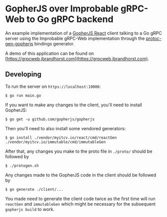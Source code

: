 # GopherJS over Improbable gRPC-Web to Go gRPC backend
An example implementation of a
[GopherJS React](https://myitcv.io/react)
client talking to a Go gRPC server using the Improbable gRPC-Web implementation
through the
[protoc-gen-gopherjs](https://github.com/johanbrandhorst/protoc-gen-gopherjs)
bindings generator.

A demo of this application can be found on
[https://grpcweb.jbrandhorst.com](https://grpcweb.jbrandhorst.com).

## Developing
To run the server on `https://localhost:10000`:

```
$ go run main.go
```

If you want to make any changes to the client, you'll need to install GopherJS:

```
$ go get -u github.com/gopherjs/gopherjs
```

Then you'll need to also install some vendored generators:

```
$ go install ./vendor/myitcv.io/react/cmd/reactGen ./vendor/myitcv.io/immutable/cmd/immutableGen
```

After that, any changes you make to the proto file in `./proto/` should be followed by

```
$ ./protogen.sh
```

Any changes made to the GopherJS code in the client should be followed by

```
$ go generate ./client/...
```

You made need to generate the client code twice as the first time will run `reactGen` and
`immutableGen` which might be necessary for the subsequent `gopherjs build` to work.
